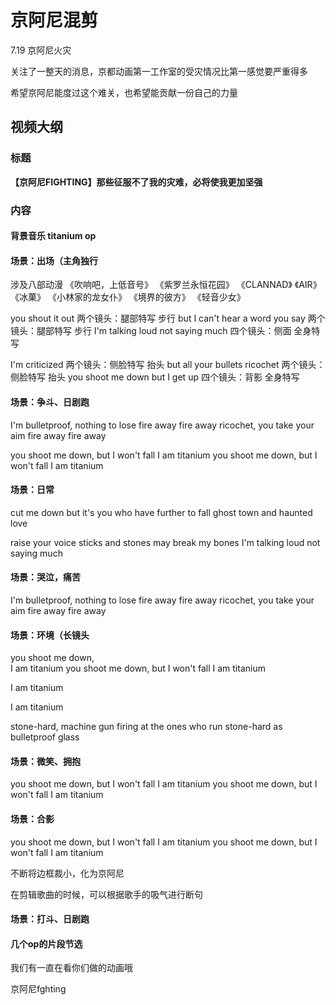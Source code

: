 # 京阿尼混剪

7.19 京阿尼火灾

关注了一整天的消息，京都动画第一工作室的受灾情况比第一感觉要严重得多

希望京阿尼能度过这个难关，也希望能贡献一份自己的力量

## 视频大纲

### 标题 

**【京阿尼FIGHTING】那些征服不了我的灾难，必将使我更加坚强**

### 内容

#### 背景音乐 titanium op


#### 场景：出场（主角独行
涉及八部动漫
《吹响吧，上低音号》 
《紫罗兰永恒花园》
《CLANNAD》
《AIR》
《冰菓》
《小林家的龙女仆》
《境界的彼方》
《轻音少女》

you shout it out  两个镜头：腿部特写 步行
but I can't hear a word you say 两个镜头：腿部特写 步行
I'm talking loud not saying much 四个镜头：侧面 全身特写 

I'm criticized 两个镜头：侧脸特写 抬头
but all your bullets ricochet 两个镜头：侧脸特写 抬头
you shoot me down but I get up 四个镜头：背影 全身特写 

#### 场景：争斗、日剧跑


I'm bulletproof, nothing to lose 
fire away fire away 
ricochet, you take your aim 
fire away fire away 


you shoot me down, but I won't fall 
I am titanium 
you shoot me down, but I won't fall
I am titanium

#### 场景：日常

cut me down 
but it's you who have further to fall
ghost town and haunted love

raise your voice
sticks and stones may break my bones
I'm talking loud not saying much

#### 场景：哭泣，痛苦

I'm bulletproof, nothing to lose
fire away fire away 
ricochet, you take your aim 
fire away fire away 

#### 场景：环境（长镜头

you shoot me down,  
I am titanium
you shoot me down, but I won't fall
I am titanium

I am titanium

I am titanium



stone-hard, machine gun
firing at the ones who run
stone-hard as bulletproof glass

#### 场景：微笑、拥抱

you shoot me down, but I won't fall
I am titanium
you shoot me down, but I won't fall
I am titanium

#### 场景：合影

you shoot me down, but I won't fall
I am titanium
you shoot me down, but I won't fall
I am titanium

不断将边框裁小，化为京阿尼

在剪辑歌曲的时候，可以根据歌手的吸气进行断句










#### 场景：打斗、日剧跑


#### 几个op的片段节选

我们有一直在看你们做的动画哦

京阿尼fghting